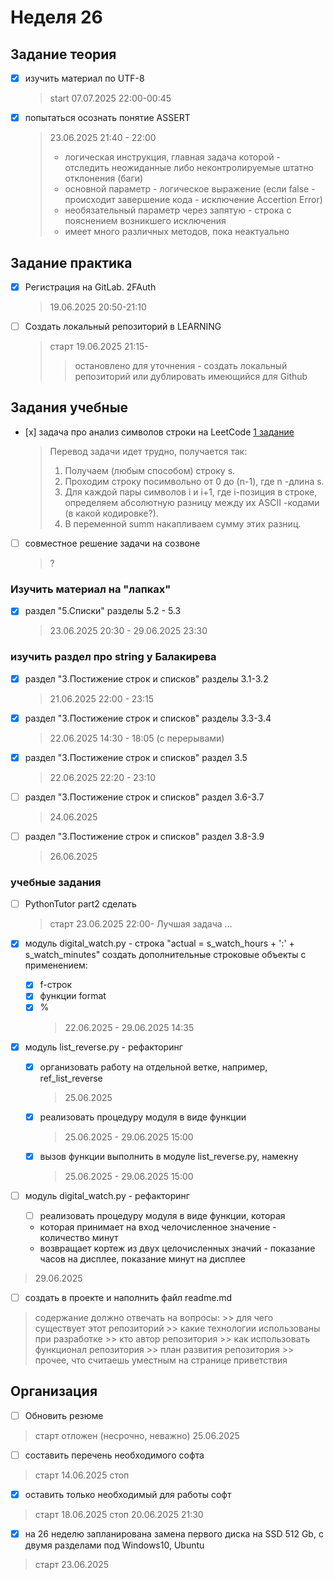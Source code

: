 # Неделя 26

## Задание теория

- [x] изучить материал по UTF-8
    > start 07.07.2025 22:00-00:45
- [x] попытаться осознать понятие ASSERT
    > 23.06.2025 21:40 - 22:00
    > - логическая инструкция, главная задача которой - отследить неожиданные либо неконтролируемые штатно отклонения (баги)
    > - основной параметр - логическое выражение (если false - происходит завершение кода - исключение Accertion Error)
    > - необязательный параметр через запятую - строка с пояснением возникшего исключения
    > - имеет много различных методов, пока неактуально
 
## Задание практика

- [x] Регистрация на GitLab. 2FAuth
    > 19.06.2025 20:50-21:10

- [ ] Создать локальный репозиторий в LEARNING
    > старт 19.06.2025 21:15-
    >> остановлено для уточнения - создать локальный репозиторий или дублировать имеющийся для Github
    >> 

## Задания учебные

- [х] задача про анализ символов строки на LeetCode [1 задание](https://leetcode.com/problems/score-of-a-string/description/?envType=problem-list-v2&envId=string)
    > Перевод задачи идет трудно, получается так:
    > 1. Получаем (любым способом) строку s.
    > 2. Проходим строку посимвольно от 0 до (n-1), где n -длина s.
    > 3. Для каждой пары символов i  и i+1, где i-позиция в строке, определяем абсолютную разницу между их ASCII -кодами (в какой кодировке?).
    > 4. В переменной summ накапливаем сумму этих разниц.

- [ ] совместное решение задачи на созвоне
    > ?

### Изучить материал на "лапках"

- [x] раздел "5.Списки" разделы 5.2 - 5.3
    > 23.06.2025 20:30 - 29.06.2025 23:30

### изучить раздел про string у Балакирева

- [x] раздел "3.Постижение строк и списков" разделы 3.1-3.2
    > 21.06.2025 22:00 - 23:15
- [x] раздел "3.Постижение строк и списков" разделы 3.3-3.4
    > 22.06.2025 14:30 - 18:05 (с перерывами)
- [x] раздел "3.Постижение строк и списков" раздел 3.5
    > 22.06.2025 22:20 - 23:10

- [ ] раздел "3.Постижение строк и списков" раздел 3.6-3.7
    > 24.06.2025 
- [ ] раздел "3.Постижение строк и списков" раздел 3.8-3.9
    > 26.06.2025 

### учебные задания

- [ ] PythonTutor part2 сделать
    > старт 23.06.2025 22:00-
    > Лучшая задача ...

- [x] модуль digital_watch.py - строка "actual = s_watch_hours + ':' + s_watch_minutes" создать дополнительные строковые объекты с применением:
  - [x] f-строк
  - [x] функции format
  - [x] %
    > 22.06.2025 - 29.06.2025 14:35

- [x] модуль list_reverse.py - рефакторинг
  - [x] организовать работу на отдельной ветке, например, ref_list_reverse
    > 25.06.2025
  - [x] реализовать процедуру модуля в виде функции
    > 25.06.2025 - 29.06.2025 15:00
  - [x] вызов функции выполнить в модуле list_reverse.py, намекну
    > 25.06.2025 - 29.06.2025 15:00 

- [ ] модуль digital_watch.py - рефакторинг
  - [ ] реализовать процедуру модуля в виде функции, которая
  - которая принимает на вход челочисленное значение - количество минут 
  - возвращает кортеж из двух целочисленных значий - показание часов на дисплее, показание минут на дисплее
>29.06.2025

- [ ] создать в проекте и наполнить файл readme.md
> содержание должно отвечать на вопросы:
    >> для чего существует этот репозиторий
    >> какие технологии использованы при разработке
    >> кто автор репозитория
    >> как использовать функционал репозитория
    >> план развития репозитория
    >> прочее, что считаешь уместным на странице приветствия

## Организация

- [ ] Обновить резюме
> старт отложен (несрочно, неважно) 25.06.2025

- [ ] составить перечень необходимого софта
> старт 14.06.2025
> стоп 

- [x] оставить только необходимый для работы софт
> старт 18.06.2025
> стоп 20.06.2025 21:30
  - [x] на 26 неделю запланирована замена первого диска на SSD 512 Gb, с двумя разделами под Windows10, Ubuntu
  > старт 23.06.2025
